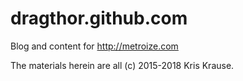 # dragthor.github.com
Blog and content for http://metroize.com

The materials herein are all (c) 2015-2018 Kris Krause.
